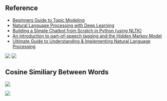 ## Reference

* [Beginners Guide to Topic Modeling](https://www.analyticsvidhya.com/blog/2016/08/beginners-guide-to-topic-modeling-in-python/)
* [Natural Language Processing with Deep Learning](https://www.youtube.com/watch?list=PL3FW7Lu3i5Jsnh1rnUwq_TcylNr7EkRe6&v=OQQ-W_63UgQ)
* [Building a Simple Chatbot from Scratch in Python (using NLTK)](https://medium.com/analytics-vidhya/building-a-simple-chatbot-in-python-using-nltk-7c8c8215ac6e)
* [An introduction to part-of-speech tagging and the Hidden Markov Model](https://medium.freecodecamp.org/an-introduction-to-part-of-speech-tagging-and-the-hidden-markov-model-953d45338f24)
* [Ultimate Guide to Understanding & Implementing Natural Language Processing](https://www.analyticsvidhya.com/blog/2017/01/ultimate-guide-to-understand-implement-natural-language-processing-codes-in-python/)

![](https://github.com/geoffreylink/Projects/blob/master/03%20Language%20Processing/images/BotEvolution.png)
![](https://github.com/geoffreylink/Projects/blob/master/03%20Language%20Processing/images/AnatomyOfaChatbot.png)

## Cosine Similiary Between Words
![](https://github.com/geoffreylink/Projects/blob/master/03%20Language%20Processing/images/CosineSimilarityBetweenWords.png)

![](https://github.com/geoffreylink/Projects/blob/master/03%20Language%20Processing/images/TopSixPythonNLPLibraries.png)
